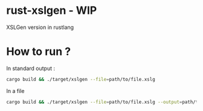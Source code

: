# rust-xslgen - WIP
XSLGen version in rustlang

# How to run ?
In standard output :

```bash
cargo build && ./target/xslgen --file=path/to/file.xslg
```

In a file
```bash
cargo build && ./target/xslgen --file=path/to/file.xslg --output=path/to/output.xsl
```
